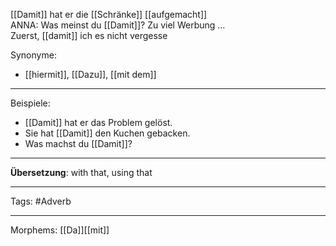 [[Damit]] hat er die [[Schränke]] [[aufgemacht]]
ANNA: Was meinst du [[Damit]]? Zu viel Werbung …  
Zuerst, [[damit]] ich es nicht vergesse


Synonyme:
- [[hiermit]], [[Dazu]], [[mit dem]]

---

Beispiele:

- [[Damit]] hat er das Problem gelöst.
- Sie hat [[Damit]] den Kuchen gebacken.
- Was machst du [[Damit]]?

---
**Übersetzung**: with that, using that

---

Tags:
#Adverb

---

Morphems:
[[Da]][[mit]]